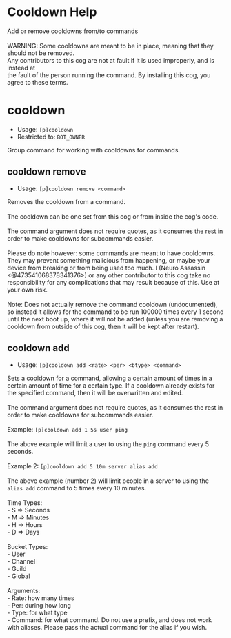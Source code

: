 # Cooldown Help

Add or remove cooldowns from/to commands<br/><br/>WARNING: Some cooldowns are meant to be in place, meaning that they should not be removed.<br/>Any contributors to this cog are not at fault if it is used improperly, and is instead at<br/>the fault of the person running the command.  By installing this cog, you agree to these terms.

# cooldown
 - Usage: `[p]cooldown `
 - Restricted to: `BOT_OWNER`

Group command for working with cooldowns for commands.

## cooldown remove
 - Usage: `[p]cooldown remove <command> `

Removes the cooldown from a command.<br/><br/>The cooldown can be one set from this cog or from inside the cog's code.<br/><br/>The command argument does not require quotes, as it consumes the rest in order to make cooldowns for subcommands easier.<br/><br/>Please do note however: some commands are meant to have cooldowns.  They may prevent something malicious from happening, or maybe your device from breaking or from being used too much.  I (Neuro Assassin <@473541068378341376>) or any other contributor to this cog take no responsibility for any complications that may result because of this.  Use at your own risk.<br/><br/>Note: Does not actually remove the command cooldown (undocumented), so instead it allows for the command to be run 100000 times every 1 second until the next boot up, where it will not be added (unless you are removing a cooldown from outside of this cog, then it will be kept after restart).

## cooldown add
 - Usage: `[p]cooldown add <rate> <per> <btype> <command> `

Sets a cooldown for a command, allowing a certain amount of times in a certain amount of time for a certain type.  If a cooldown already exists for the specified command, then it will be overwritten and edited.<br/><br/>The command argument does not require quotes, as it consumes the rest in order to make cooldowns for subcommands easier.<br/><br/>Example: `[p]cooldown add 1 5s user ping`<br/><br/>The above example will limit a user to using the `ping` command every 5 seconds.<br/><br/>Example 2: `[p]cooldown add 5 10m server alias add`<br/><br/>The above example (number 2) will limit people in a server to using the `alias add` command to 5 times every 10 minutes.<br/><br/>Time Types:<br/>-   S   =>  Seconds<br/>-   M   =>  Minutes<br/>-   H   =>  Hours<br/>-   D   =>  Days<br/><br/>Bucket Types:<br/>-   User<br/>-   Channel<br/>-   Guild<br/>-   Global<br/><br/>Arguments:<br/>-   Rate:      how many times<br/>-   Per:       during how long<br/>-   Type:      for what type<br/>-   Command:   for what command.  Do not use a prefix, and does not work with aliases.  Please pass the actual command for the alias if you wish.

